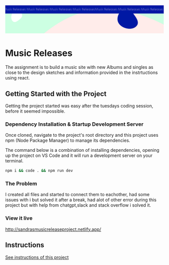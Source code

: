 <h1 align="center">
  <a href="">
    <img src="/src/assets/music-releases.svg" alt="Project Banner Image">
  </a>
</h1>

# Music Releases

The assignment is to build a music site with new Albums and singles as close to the design sketches and information provided in the instrtuctions using react.

## Getting Started with the Project

Getting the project started was easy after the tuesdays coding session, before it seemed impossible.

### Dependency Installation & Startup Development Server

Once cloned, navigate to the project's root directory and this project uses npm (Node Package Manager) to manage its dependencies.

The command below is a combination of installing dependencies, opening up the project on VS Code and it will run a development server on your terminal.

```bash
npm i && code . && npm run dev
```

### The Problem

I created all files and started to connect them to eachother, had some issues with i but solved it after a break, had alot of other error during this project but with help from chatgpt,slack and stack overflow i solved it.

### View it live

http://sandrasmusicreleaseproject.netlify.app/

## Instructions

<a href="instructions.md">
   See instructions of this project
  </a>
